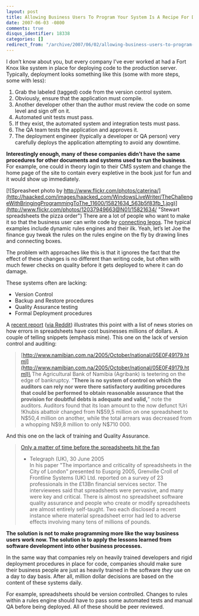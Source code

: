 ```yaml
---
layout: post
title: Allowing Business Users To Program Your System Is A Recipe For Disaster
date: 2007-06-03 -0800
comments: true
disqus_identifier: 18338
categories: []
redirect_from: "/archive/2007/06/02/allowing-business-users-to-program-your-system-is-a-recipe.aspx/"
---
```


I don’t know about you, but every company I’ve ever worked at had a Fort
Knox like system in place for deploying code to the production server.
Typically, deployment looks something like this (some with more steps,
some with less):

1.  Grab the labeled (tagged) code from the version control system.
2.  Obviously, ensure that the application must compile.
3.  Another developer other than the author must review the code on some
    level and sign off on it.
4.  Automated unit tests must pass.
5.  If they exist, the automated system and integration tests must pass.
6.  The QA team tests the application and approves it.
7.  The deployment engineer (typically a developer or QA person) very
    carefully deploys the application attempting to avoid any downtime.

**Interestingly enough, many of these companies didn’t have the same
procedures for other documents and systems used to run the business**.
For example, one could in theory login to their CMS system and change
the home page of the site to contain every expletive in the book just
for fun and it would show up immediately.

[![Spreasheet photo by
http://www.flickr.com/photos/caterina/](http://haacked.com/images/haacked_com/WindowsLiveWriter/TheChallengeWithBringingProgrammingToThe_11600/15821634_563b5f83fb_1.jpg)](http://www.flickr.com/photos/12037949663@N01/15821634/ "Stewart spreadsheets the pizza order")
There are a lot of people who want to make it so that the business user
can write code by [connecting
legos](http://secretgeek.net/lego_software.asp "Can Software Be Like Building Legos").
The typical examples include dynamic rules engines and their ilk. Yeah,
let’s let Joe the finance guy tweak the rules on the rules engine on the
fly by drawing lines and connecting boxes.

The problem with approaches like this is that it ignores the fact that
the effect of these changes is no different than writing code, but often
with much fewer checks on quality before it gets deployed to where it
can do damage.

These systems often are lacking:

-   Version Control
-   Backup and Restore procedures
-   Quality Assurance testing
-   Formal Deployment procedures

A [recent
report](http://eusprig.org/stories.htm "Spreadsheet Mistakes News Stories")
([via
Reddit](http://programming.reddit.com/info/1vopw/comments/ "Reddit Link to story"))
illustrates this point with a list of news stories on how errors in
spreadsheets have cost businesses millions of dollars. A couple of
telling snippets (emphasis mine). This one on the lack of version
control and auditing:

> [http://www.namibian.com.na/2005/October/national/05E0F49179.html](http://www.namibian.com.na/2005/October/national/05E0F49179.html)\
> The Agricultural Bank of Namibia (Agribank) is teetering on the edge
> of bankruptcy. "**There is no system of control on which the auditors
> can rely nor were there satisfactory auditing procedures that could be
> performed to obtain reasonable assurance that the provision for
> doubtful debts is adequate and valid,**" note the auditors. Auditors
> found that its loan amount to the now defunct !Uri !Khubis abattoir
> changed from N\$59,5 million on one spreadsheet to N\$50,4 million on
> another, while the total arrears was decreased from a whopping N\$9,8
> million to only N\$710 000.

And this one on the lack of training and Quality Assurance.

> [Only a matter of time before the spreadsheets hit the
> fan](%20www.telegraph.co.uk/money/main.jhtml?xml=/money/2005/06/30/ccspread30.xml&menuId=242&sSheet=/money/2005/06/30/ixcoms.html "Only a matter of time before the spreadsheets hit the fan")
> - Telegraph (UK), 30 June 2005\
> In his paper "The importance and criticality of spreadsheets in the
> City of London" presented to Eusprig 2005, Grenville Croll of
> Frontline Systems (UK) Ltd. reported on a survey of 23 professionals
> in the £13Bn financial services sector. The interviewees said that
> spreadsheets were pervasive, and many were key and critical. There is
> almost no spreadsheet software quality assurance and people who create
> or modify spreadsheets are almost entirely self-taught. Two each
> disclosed a recent instance where material spreadsheet error had led
> to adverse effects involving many tens of millions of pounds.

**The solution is not to make programming more like the way business
users work now. The solution is to apply the lessons learned from
software development into other business processes.**

In the same way that companies rely on heavily trained developers and
rigid deployment procedures in place for code, companies should make
sure their business people are just as heavily trained in the software
*they* use on a day to day basis. After all, million dollar decisions
are based on the content of these systems daily.

For example, spreadsheets should be version controlled. Changes to rules
within a rules engine should have to pass some automated tests and
manual QA before being deployed. All of these should be peer reviewed.

